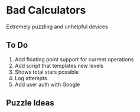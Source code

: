 # Bad Calculators

Extremely puzzling and unhelpful devices

## To Do

1. Add floating point support for current operations
2. Add script that templates new levels
3. Shows total stars possible
4. Log attempts
5. Add user auth with Google

## Puzzle Ideas
